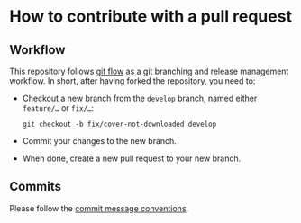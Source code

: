 # How to contribute with a pull request

## Workflow

This repository follows [git flow](https://nvie.com/posts/a-successful-git-branching-model) as a git branching and release management workflow. In short, after having forked the repository, you need to:

* Checkout a new branch from the `develop` branch, named either `feature/…` or `fix/…`:

      git checkout -b fix/cover-not-downloaded develop

* Commit your changes to the new branch.
* When done, create a new pull request to your new branch.

## Commits

Please follow the [commit message conventions](/docs/commits-conventions.md).
